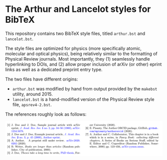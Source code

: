 The Arthur and Lancelot styles for BibTeX
=========================================

This repository contains two BibTeX style files, titled `arthur.bst` and `lancelot.bst`.

The style files are optimized for physics (more specifically atomic, molecular and optical physics), being relatively similar to the formatting of Physical Review journals. Most importantly, they (1) seamlessly handle hyperlinking to DOIs, and (2) allow proper inclusion of arXiv (or other) eprint links as well as a dedicated preprint entry type.

The two files have different origins:
 - `arthur.bst` was modified by hand from output provided by the `makebst` utility, around 2015.
 - `lancelot.bst` is a hand-modified version of the Physical Review style file, `apsrev4-2.bst`.

The references roughly look as follows:

[<img src="https://github.com/episanty/arthur.bst/raw/master/sample-lancelot.png" width="600" title="Sample of references produced with lancelot.bst">](https://github.com/episanty/arthur.bst/blob/master/build/arthur.pdf)

